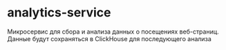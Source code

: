# analytics-service
Микросервис для сбора и анализа данных о посещениях веб-страниц. Данные будут сохраняться в ClickHouse для последующего анализа
